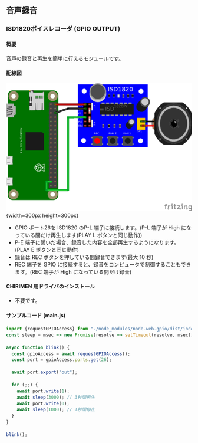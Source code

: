## 音声録音

### ISD1820ボイスレコーダ (GPIO OUTPUT)

#### 概要

音声の録音と再生を簡単に行えるモジュールです。

#### 配線図

![配線図](./ISD1820.png "schematic"){width=300px height=300px}

* GPIO ポート26を ISD1820 のP-L 端子に接続します。(P-L 端子が High になっている間だけ再生します(PLAY L ボタンと同じ動作))
* P-E 端子に繋いだ場合、録音した内容を全部再生するようになります。(PLAY E ボタンと同じ動作)
* 録音は REC ボタンを押している間録音できます(最大 10 秒)
* REC 端子を GPIO に接続すると、録音をコンピュータで制御することもできます。(REC 端子が High になっている間だけ録音)

#### CHIRIMEN 用ドライバのインストール

- 不要です。

#### サンプルコード (main.js)

```javascript
import {requestGPIOAccess} from "./node_modules/node-web-gpio/dist/index.js";
const sleep = msec => new Promise(resolve => setTimeout(resolve, msec));

async function blink() {
  const gpioAccess = await requestGPIOAccess();
  const port = gpioAccess.ports.get(26);

  await port.export("out");

  for (;;) {
    await port.write(1);
    await sleep(3000); // 3秒間再生
    await port.write(0);
    await sleep(1000); // 1秒間停止
  }
}

blink();
```
